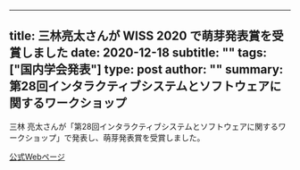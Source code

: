 
---
title: 三林亮太さんが WISS 2020 で萌芽発表賞を受賞しました
date: 2020-12-18
subtitle: ""
tags: ["国内学会発表"]
type: post
author: ""
summary: 第28回インタラクティブシステムとソフトウェアに関するワークショップ
---

<!--more-->

三林 亮太さんが「第28回インタラクティブシステムとソフトウェアに関するワークショップ」で発表し、萌芽発表賞を受賞しました。
<!-- ![](mibayashi.jpg) -->
[公式Webページ](https://www.wiss.org/WISS2020/)

<!-- + Soichiro Hamajima, Takehiro Yamamoto and Hiroaki Ohshima. "Investigating Users’ Query Formulations in Consumer Health Search", 9th International Conference on Smart Computing and Artificial Intelligence (AAI 2021), July 2021. -->

